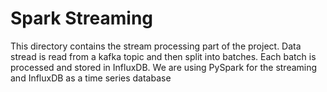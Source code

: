 # Spark Streaming
This directory contains the stream processing part of the project.
Data stread is read from a kafka topic and then split into batches. Each batch is processed and stored in InfluxDB.
We are using PySpark for the streaming and InfluxDB as a time series database

